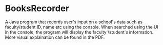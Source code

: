 # BooksRecorder
A Java program that records user's input on a school's data such as faculty/student ID, name etc using the console.
When searched using the UI in the console, the program will display the faculty'/student's information. 
More visual explaination can be found in the PDF.
